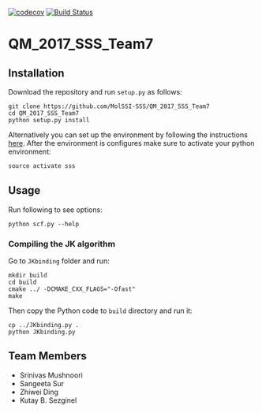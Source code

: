 [![codecov](https://codecov.io/gh/MolSSI-SSS/QM_2017_SSS_Team7/branch/master/graph/badge.svg)](https://codecov.io/gh/MolSSI-SSS/QM_2017_SSS_Team7)
[![Build Status](https://travis-ci.org/MolSSI-SSS/QM_2017_SSS_Team7.svg?branch=master)](https://travis-ci.org/MolSSI-SSS/QM_2017_SSS_Team7)

# QM_2017_SSS_Team7

## Installation
Download the repository and run `setup.py` as follows:
```
git clone https://github.com/MolSSI-SSS/QM_2017_SSS_Team7
cd QM_2017_SSS_Team7
python setup.py install
```
Alternatively you can set up the environment by following the instructions [here](https://molssi-sss.github.io/Logistics_SSS_2017/Setup.html). After the environment is configures make sure to activate your python environment:

```python
source activate sss
```

## Usage
Run following to see options:
```
python scf.py --help
```

### Compiling the JK algorithm
Go to `JKbinding` folder and run:
```
mkdir build
cd build
cmake ../ -DCMAKE_CXX_FLAGS="-Ofast"
make
```
Then copy the Python code to `build` directory and run it:
```
cp ../JKbinding.py .
python JKbinding.py
```

## Team Members
- Srinivas Mushnoori
- Sangeeta Sur
- Zhiwei Ding
- Kutay B. Sezginel
